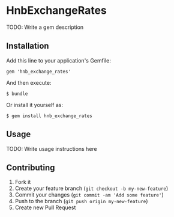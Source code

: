 # HnbExchangeRates

TODO: Write a gem description

## Installation

Add this line to your application's Gemfile:

    gem 'hnb_exchange_rates'

And then execute:

    $ bundle

Or install it yourself as:

    $ gem install hnb_exchange_rates

## Usage

TODO: Write usage instructions here

## Contributing

1. Fork it
2. Create your feature branch (`git checkout -b my-new-feature`)
3. Commit your changes (`git commit -am 'Add some feature'`)
4. Push to the branch (`git push origin my-new-feature`)
5. Create new Pull Request
